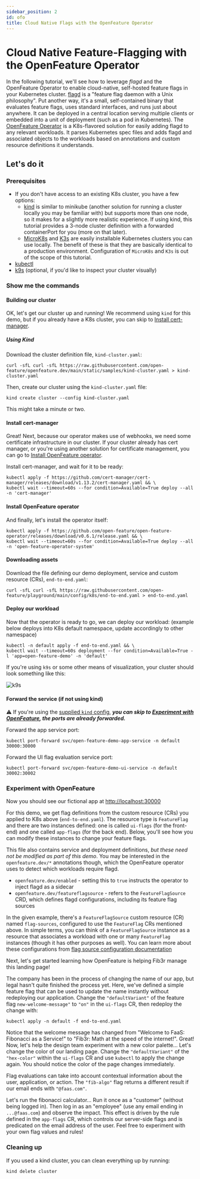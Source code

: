 ```yaml
---
sidebar_position: 2
id: ofo
title: Cloud Native Flags with the OpenFeature Operator
---
```


# Cloud Native Feature-Flagging with the OpenFeature Operator

In the following tutorial, we'll see how to leverage _flagd_ and the OpenFeature Operator to enable cloud-native, self-hosted feature flags in your Kubernetes cluster. [flagd](https://flagd.dev/) is a "feature flag daemon with a Unix philosophy".
Put another way, it's a small, self-contained binary that evaluates feature flags, uses standard interfaces, and runs just about anywhere.
It can be deployed in a central location serving multiple clients or embedded into a unit of deployment (such as a pod in Kubernetes).
The [OpenFeature Operator](https://github.com/open-feature/open-feature-operator) is a K8s-flavored solution for easily adding flagd to any relevant workloads.
It parses Kubernetes spec files and adds flagd and associated objects to the workloads based on annotations and custom resource definitions it understands.

## Let's do it

### Prerequisites

- If you don't have access to an existing K8s cluster, you have a few options:
  - [kind](https://kind.sigs.k8s.io/docs/user/quick-start/#installation) is similar to minikube (another solution for running a cluster locally you may be familiar with) but supports more than one node, so it makes for a slightly more realistic experience.
    If using kind, this tutorial provides a 3-node cluster definition with a forwarded containerPort for you (more on that later).
  - [MicroK8s](https://microk8s.io/) and [K3s](https://k3s.io/) are easily installable Kubernetes clusters you can use locally.
    The benefit of these is that they are basically identical to a production environment.
    Configuration of `MicroK8s` and `K3s` is out of the scope of this tutorial.
- [kubectl](https://kubernetes.io/docs/tasks/tools/)
- [k9s](https://k9scli.io/) (optional, if you'd like to inspect your cluster visually)

### Show me the commands

#### Building our cluster

OK, let's get our cluster up and running!
We recommend using `kind` for this demo, but if you already have a K8s cluster, you can skip to [Install cert-manager](#install-cert-manager).

##### Using Kind

Download the cluster definition file, `kind-cluster.yaml`:

```shell
curl -sfL curl -sfL https://raw.githubusercontent.com/open-feature/openfeature.dev/main/static/samples/kind-cluster.yaml > kind-cluster.yaml
```

Then, create our cluster using the `kind-cluster.yaml` file:

```shell
kind create cluster --config kind-cluster.yaml
```

This might take a minute or two.

#### Install cert-manager

Great!
Next, because our operator makes use of webhooks, we need some certificate infrastructure in our cluster.
If your cluster already has cert manager, or you're using another solution for certificate management, you can go to [Install OpenFeature operator](#install-openfeature-operator).

Install cert-manager, and wait for it to be ready:

```shell
kubectl apply -f https://github.com/cert-manager/cert-manager/releases/download/v1.13.2/cert-manager.yaml && \
kubectl wait --timeout=60s --for condition=Available=True deploy --all -n 'cert-manager'
```

#### Install OpenFeature operator

And finally, let's install the operator itself:

```shell
kubectl apply -f https://github.com/open-feature/open-feature-operator/releases/download/v0.6.1/release.yaml && \
kubectl wait --timeout=60s --for condition=Available=True deploy --all -n 'open-feature-operator-system'
```

#### Downloading assets

Download the file defining our demo deployment, service and custom resource (CRs), `end-to-end.yaml`:

```shell
curl -sfL curl -sfL https://raw.githubusercontent.com/open-feature/playground/main/config/k8s/end-to-end.yaml > end-to-end.yaml
```

#### Deploy our workload

Now that the operator is ready to go, we can deploy our workload:
(example below deploys into K8s default namespace, update accordingly to other namespace)

```shell
kubectl -n default apply -f end-to-end.yaml && \
kubectl wait --timeout=60s deployment --for condition=Available=True -l 'app=open-feature-demo' -n 'default'
```

If you're using `k9s` or some other means of visualization, your cluster should look something like this:

![k9s](@site/static/img/tutorials/k9s.png)

#### Forward the service (if not using kind)

⚠️ If you're using the [supplied `kind` config](#using-kind), ***you can skip to [Experiment with OpenFeature](#experiment-with-openfeature), the ports are already forwarded.***

Forward the app service port:

```shell
kubectl port-forward svc/open-feature-demo-app-service -n default 30000:30000
```

Forward the UI flag evaluation service port:

```shell
kubectl port-forward svc/open-feature-demo-ui-service -n default 30002:30002
```

### Experiment with OpenFeature

Now you should see our fictional app at [http://localhost:30000](http://localhost:30000)

For this demo, we get flag definitions from the custom resource (CRs) you applied to K8s above (`end-to-end.yaml`).
The resource type is `FeatureFlag` and there are two instances defined: one is called `ui-flags` (for the front-end) and one called `app-flags`
(for the back end).
Below, you'll see how you can modify these instances to change your feature flags.

This file also contains service and deployment definitions, *but these need not be modified as part of this demo*.
You may be interested in the `openfeature.dev/*` annotations though, which the OpenFeature operator uses to detect which workloads require flagd.

- `openfeature.dev/enabled` - setting this to `true` instructs the operator to inject flagd as a sidecar
- `openfeature.dev/featureflagsource` - refers to the `FeatureFlagSource` CRD, which defines flagd configurations, including its feature flag sources

In the given example, there's a `FeatureFlagSource` custom resource (CR) named `flag-sources`, configured to use the `FeatureFlag` CRs mentioned above.
In simple terms, you can think of a `FeatureFlagSource` instance as a resource that associates a workload with one or many `FeatureFlag` instances (though it has other purposes as well).
You can learn more about these configurations from [flag source configuration documentation](https://flagd.dev/reference/openfeature-operator/crds/featureflagsource/)

Next, let's get started learning how OpenFeature is helping Fib3r manage this landing page!

The company has been in the process of changing the name of our app, but legal hasn't quite finished the process yet.
Here, we've defined a simple feature flag that can be used to update the name instantly without redeploying our application.
Change the `"defaultVariant"` of the feature flag `new-welcome-message"` to `"on"` in the `ui-flags` CR, then redeploy the change with:

```shell
kubectl apply -n default -f end-to-end.yaml
```

Notice that the welcome message has changed from "Welcome to FaaS: Fibonacci as a Service!" to "Fib3r: Math at the speed of the internet!".
Great!
Now, let's help the design team experiment with a new color palette...
Let's change the color of our landing page.
Change the `"defaultVariant"` of the `"hex-color"` within the `ui-flags` CR and use `kubectl` to apply the change again.
You should notice the color of the page changes immediately.

Flag evaluations can take into account contextual information about the user, application, or action.
The `"fib-algo"` flag returns a different result if our email ends with `"@faas.com"`.

Let's run the fibonacci calculator...
Run it once as a "customer" (without being logged in).
Then log in as an "employee" (use any email ending in `...@faas.com`) and observe the impact.
This effect is driven by the rule defined in the `app-flags` CR, which controls our server-side flags and is predicated on the email address of the user.
Feel free to experiment with your own flag values and rules!

### Cleaning up

If you used a kind cluster, you can clean everything up by running:

```shell
kind delete cluster
```
